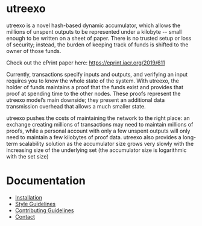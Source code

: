 # utreexo

utreexo is a novel hash-based dynamic accumulator, which allows the millions of unspent outputs to be represented under a kilobyte -- small enough to be written on a sheet of paper. There is no trusted setup or loss of security; instead, the burden of keeping track of funds is shifted to the owner of those funds.

Check out the ePrint paper here: https://eprint.iacr.org/2019/611

Currently, transactions specify inputs and outputs, and verifying an input requires you to know the whole state of the system. With utreexo, the holder of funds maintains a proof that the funds exist and provides that proof at spending time to the other nodes. These proofs represent the utreexo model’s main downside; they present an additional data transmission overhead that allows a much smaller state.

utreexo pushes the costs of maintaining the network to the right place: an exchange creating millions of transactions may need to maintain millions of proofs, while a personal account with only a few unspent outputs will only need to maintain a few kilobytes of proof data. utreexo also provides a long-term scalability solution as the accumulator size grows very slowly with the increasing size of the underlying set (the accumulator size is logarithmic with the set size)

# Documentation

- [Installation](https://github.com/mit-dci/utreexo/blob/master/docs/installation.md)
- [Style Guidelines](https://github.com/mit-dci/utreexo/blob/master/docs/style.md)
- [Contributing Guidelines](https://github.com/mit-dci/utreexo/blob/master/docs/contributing.md)
- [Contact](https://github.com/mit-dci/utreexo/blob/master/docs/contact.md)
